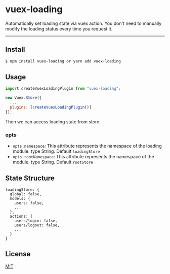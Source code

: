 # vuex-loading

Automatically set loading state via vuex action. You don't need to manually modify the loading status every time you request it.

---

## Install

```bash
$ npm install vuex-loading or yarn add vuex-loading
```

## Usage

```javascript
import createVuexLoadingPlugin from "vuex-loading";

new Vuex.Store({
  ...
  plugins: [createVuexLoadingPlugin()]
});
```

Then we can access loading state from store.

### opts

- `opts.namespace`: This attribute represents the namespace of the loading module. type String. Default `loadingStore`
- `opts.rootNamespace`: This attribute represents the namespace of the module. type String. Default `rootStore`

## State Structure

```
loadingStore: {
  global: false,
  models: {
    users: false,
    ...
  },
  actions: {
    users/login: false,
    users/logout: false,
    ...
  }
}
```

## License

[MIT](https://tldrlegal.com/license/mit-license)
